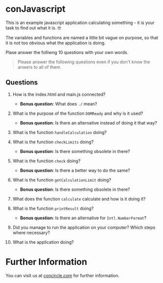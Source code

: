 # conJavascript
This is an example javascript application calculating something - it is your task to find out what it is. :nerd_face:

The variables and functions are named a little bit vague on purpose, so that it is not too obvious what the application is doing.

Plase answer the folliwng 10 questions with your own words.

> Please answer the following questions even if you don't know the anwers to all of them.

## Questions

1. How is the index.html and main.js connected?
    * **Bonus question**: What does `./` mean?

2. What is the purpose of the function `DOMReady` and why is it used?
    * **Bonus question**: Is there an alternative instead of doing it that way?

3. What is the function `handleCalculation` doing?

4. What is the function `checkLimits` doing?
    * **Bonus question**: Is there something obsolete in there?

5. What is the function `check` doing?
    * **Bonus question**: Is there a better way to do the same?

6. What is the function `getCalculationLimit` doing?
    * **Bonus question**: Is there something obsolete in there?

7. What does the function `calculate` calculate and how is it doing it?

8. What is the function `printResult` doing?
    * **Bonus question**: Is there an alternative for `Intl.NumberFormat`?

9. Did you manage to run the application on your computer? Which steps where necessary?

10. What is the application doing?


# Further Information

You can visit us at [concircle.com](https://www.concircle.com/) for further information.
